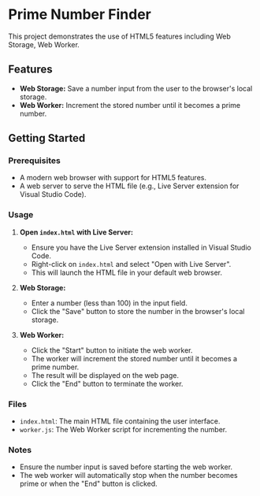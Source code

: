  # Prime Number Finder

This project demonstrates the use of HTML5 features including Web Storage, Web Worker.

## Features
- **Web Storage:** Save a number input from the user to the browser's local storage.
- **Web Worker:** Increment the stored number until it becomes a prime number.

## Getting Started

### Prerequisites
- A modern web browser with support for HTML5 features.
- A web server to serve the HTML file (e.g., Live Server extension for Visual Studio Code).

### Usage

1. **Open `index.html` with Live Server:**
   - Ensure you have the Live Server extension installed in Visual Studio Code.
   - Right-click on `index.html` and select "Open with Live Server".
   - This will launch the HTML file in your default web browser.

2. **Web Storage:**
   - Enter a number (less than 100) in the input field.
   - Click the "Save" button to store the number in the browser's local storage.

3. **Web Worker:**
   - Click the "Start" button to initiate the web worker.
   - The worker will increment the stored number until it becomes a prime number.
   - The result will be displayed on the web page.
   - Click the "End" button to terminate the worker.
### Files

- `index.html`: The main HTML file containing the user interface.
- `worker.js`: The Web Worker script for incrementing the number.
### Notes
- Ensure the number input is saved before starting the web worker.
- The web worker will automatically stop when the number becomes prime or when the "End" button is clicked.
